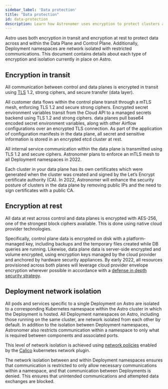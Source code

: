 ```yaml
---
sidebar_label: 'Data protection'
title: "Data protection"
id: data-protection
description: Learn how Astronomer uses encryption to protect clusters and data.
---
```


Astro uses both encryption in transit and encryption at rest to protect data across and within the Data Plane and Control Plane. Additionally, Deployment namespaces are network isolated with restricted communications. This document contains details about each type of encryption and isolation currently in place on Astro.

## Encryption in transit

All communication between control and data planes is encrypted in transit using [TLS](https://www.acunetix.com/blog/articles/tls-security-what-is-tls-ssl-part-1/) 1.2, strong ciphers, and secure transfer (data layer).

All customer data flows within the control plane transit through a mTLS mesh, enforcing TLS 1.2 and secure strong ciphers. Encrypted secret environment variables transit from the Cloud API to a managed secrets backend using TLS 1.2 and strong ciphers. data planes pull base64 encoded secret environment variables, along with other Airflow configurations over an encrypted TLS connection. As part of the application of configuration manifests in the data plane, all secret and sensitive information is stored in an encrypted etcd cluster at rest.

All internal service communication within the data plane is transmitted using TLS 1.2 and secure ciphers. Astronomer plans to enforce an mTLS mesh to all Deployment namespaces in 2022.

Each cluster in your data plane has its own certificates which were generated when the cluster was created and signed by the Let’s Encrypt certificate authority (CA). In 2022, Astronomer will enhance the security posture of clusters in the data plane by removing public IPs and the need to sign certificates with a public CA.

## Encryption at rest

All data at rest across control and data planes is encrypted with AES-256, one of the strongest block ciphers available. This is done using native cloud provider technologies.

Specifically, control plane data is encrypted on disk with a platform-managed key, including backups and the temporary files created while DB queries are running. Likewise, data plane data is server-side encrypted and volume encrypted, using encryption keys managed by the cloud provider and anchored by hardware security appliances. By early 2022, all resources provisioned across both planes will leverage cloud provider envelope encryption wherever possible in accordance with a [defense in depth security strategy](https://www.us-cert.gov/bsi/articles/knowledge/principles/defense-in-depth).

## Deployment network isolation

All pods and services specific to a single Deployment on Astro are isolated to a corresponding Kubernetes namespace within the Astro cluster in which the Deployment is hosted. All Deployment namespaces on Astro, including those running on the same cluster, are network isolated from each other by default. In addition to the isolation between Deployment namespaces, Astronomer also restricts communication within a namespace to only what is required between components and associated ports.

This level of network isolation is achieved using [network policies](https://kubernetes.io/docs/concepts/services-networking/network-policies/) enabled by the [Calico](https://kubernetes.io/docs/concepts/cluster-administration/networking/#calico) kubernetes network plugin.

The network isolation between and within Deployment namespaces ensures that communication is restricted to only allow necessary communications within a namespace, and that communication between Deployments is denied. This ensures that unintended communications and attempted data exchanges are blocked.

